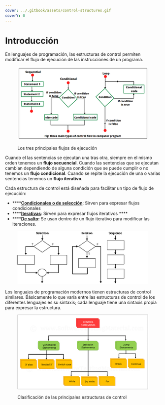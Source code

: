 ```yaml
---
cover: ../.gitbook/assets/control-structures.gif
coverY: 0
---
```


# Introducción

En lenguajes de programación, las estructuras de control permiten modificar el flujo de ejecución de las instrucciones de un programa.

<figure><img src="../.gitbook/assets/control-flow.png" alt=""><figcaption><p>Los tres principales flujos de ejecución</p></figcaption></figure>

Cuando el las sentencias se ejecutan una tras otra, siempre en el mismo orden tenemos un **flujo secuencial**. Cuando las sentencias que se ejecutan cambian dependiendo de alguna condición que se puede cumplir o no tenemos un **flujo condicional**. Cuando se repite la ejecución de una o varias sentencias tenemos un **flujo iterativo**.

Cada estructura de control está diseñada para facilitar un tipo de flujo de ejecución:&#x20;

* ****[**Condicionales o de selección**](estructuras-de-control-condicional/): Sirven para expresar flujos condicionales
* ****[**Iterativas**](estructuras-de-control-iterativas/): Sirven para expresar flujos iterativos ****&#x20;
* ****[**De salto**](estructuras-de-control-de-salto/)**:** Se usan dentro de un flujo iterativo para modificar las iteraciones.

<figure><img src="../.gitbook/assets/control-structures.gif" alt=""><figcaption></figcaption></figure>

Los lenguajes de programación modernos tienen estructuras de control similares. Básicamente lo que varía entre las estructuras de control de los diferentes lenguajes es su sintaxis; cada lenguaje tiene una sintaxis propia para expresar la estructura.

<figure><img src="../.gitbook/assets/control-structures.png" alt=""><figcaption><p>Clasificación de las principales estructuras de control</p></figcaption></figure>
